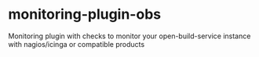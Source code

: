 # monitoring-plugin-obs
Monitoring plugin with checks to monitor your open-build-service instance with nagios/icinga or compatible products
